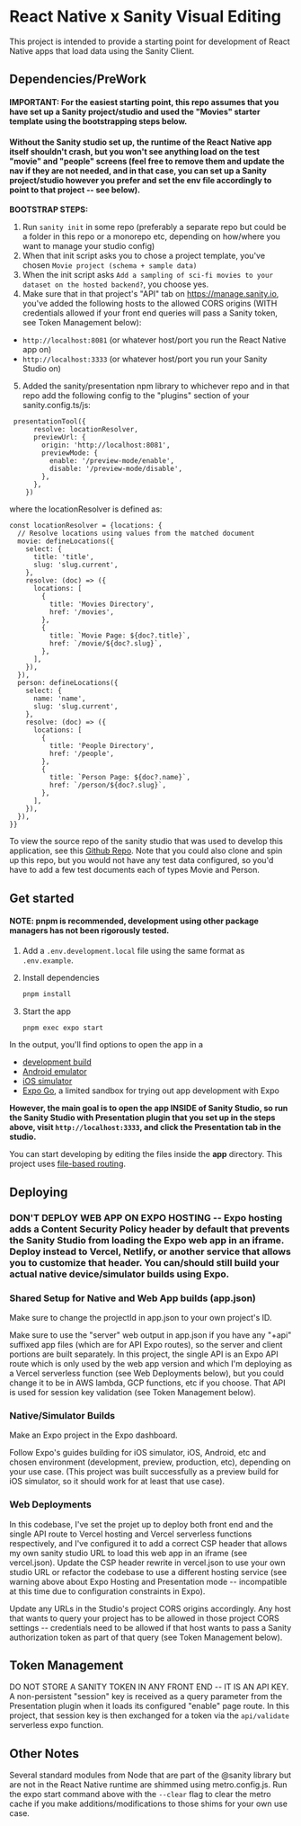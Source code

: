 # React Native x Sanity Visual Editing

This project is intended to provide a starting point for development of React Native apps that load data using the Sanity Client. 


## Dependencies/PreWork

#### IMPORTANT: For the easiest starting point, this repo assumes that you have set up a Sanity project/studio and used the "Movies" starter template using the bootstrapping steps below.

#### Without the Sanity studio set up, the runtime of the React Native app itself shouldn't crash, but you won't see anything load on the test "movie" and "people" screens (feel free to remove them and update the nav if they are not needed, and in that case, you can set up a Sanity project/studio however you prefer and set the env file accordingly to point to that project -- see below).

**BOOTSTRAP STEPS:**
1. Run `sanity init` in some repo (preferably a separate repo but could be a folder in this repo or a monorepo etc, depending on how/where you want to manage your studio config)
2. When that init script asks you to chose a project template, you've chosen `Movie project (schema + sample data)`
3. When the init script asks `Add a sampling of sci-fi movies to your dataset on the hosted backend?`, you choose yes. 
4. Make sure that in that project's "API" tab on https://manage.sanity.io, you've added the following hosts to the allowed CORS origins (WITH credentials allowed if your front end queries will pass a Sanity token, see Token Management below):  
- `http://localhost:8081` (or whatever host/port you run the React Native app on) 
- `http://localhost:3333` (or whatever host/port you run your Sanity Studio on)
5. Added the sanity/presentation npm library to whichever repo and in that repo add the following config to the "plugins" section of your sanity.config.ts/js: 
```
 presentationTool({
      resolve: locationResolver,
      previewUrl: {
        origin: 'http://localhost:8081',
        previewMode: {
          enable: '/preview-mode/enable',
          disable: '/preview-mode/disable',
        },
      },
    })
```
where the locationResolver is defined as: 
```
const locationResolver = {locations: {
  // Resolve locations using values from the matched document
  movie: defineLocations({
    select: {
      title: 'title',
      slug: 'slug.current',
    },
    resolve: (doc) => ({
      locations: [
        {
          title: 'Movies Directory',
          href: '/movies',
        },
        {
          title: `Movie Page: ${doc?.title}`,
          href: `/movie/${doc?.slug}`,
        },
      ],
    }),
  }),
  person: defineLocations({
    select: {
      name: 'name',
      slug: 'slug.current',
    },
    resolve: (doc) => ({
      locations: [
        {
          title: 'People Directory',
          href: '/people',
        },
        {
          title: `Person Page: ${doc?.name}`,
          href: `/person/${doc?.slug}`,
        },
      ],
    }),
  }),
}}

```

To view the source repo of the sanity studio that was used to develop this application, see this [Github Repo](https://github.com/codebravotech/react-native-with-sanity-presentation-mode-studio). Note that you could also clone and spin up this repo, but you would not have any test data configured, so you'd have to add a few test documents each of types Movie and Person.


## Get started

#### NOTE: pnpm is recommended, development using other package managers has not been rigorously tested.

1. Add a `.env.development.local` file using the same format as `.env.example`.

2. Install dependencies

   ```bash
   pnpm install
   ```


3. Start the app

   ```bash
   pnpm exec expo start
   ```

In the output, you'll find options to open the app in a

- [development build](https://docs.expo.dev/develop/development-builds/introduction/)
- [Android emulator](https://docs.expo.dev/workflow/android-studio-emulator/)
- [iOS simulator](https://docs.expo.dev/workflow/ios-simulator/)
- [Expo Go](https://expo.dev/go), a limited sandbox for trying out app development with Expo

**However, the main goal is to open the app INSIDE of Sanity Studio, so run the Sanity Studio with Presentation plugin that you set up in the steps above, visit `http://localhost:3333`, and click the Presentation tab in the studio.**

You can start developing by editing the files inside the **app** directory. This project uses [file-based routing](https://docs.expo.dev/router/introduction).

## Deploying
### DON'T DEPLOY WEB APP ON EXPO HOSTING -- Expo hosting adds a Content Security Policy header by default that prevents the Sanity Studio from loading the Expo web app in an iframe. Deploy instead to Vercel, Netlify, or another service that allows you to customize that header. You can/should still build your actual native device/simulator builds using Expo. 

### Shared Setup for Native and Web App builds (app.json)
Make sure to change the projectId in app.json to your own project's ID.

Make sure to use the "server" web output in app.json if you have any "+api" suffixed app files (which are for API Expo routes), so the server and client portions are built separately. In this project, the single API is an Expo API route which is only used by the web app version and which I'm deploying as a Vercel serverless function (see Web Deployments below), but you could change it to be in AWS lambda, GCP functions, etc if you choose. That API is used for session key validation (see Token Management below).

### Native/Simulator Builds
Make an Expo project in the Expo dashboard. 

Follow Expo's guides building for iOS simulator, iOS, Android, etc and chosen environment (development, preview, production, etc), depending on your use case.  (This project was built successfully as a preview build for iOS simulator, so it should work for at least that use case). 

### Web Deployments
In this codebase, I've set the projet up to deploy both front end and the single API route to Vercel hosting and Vercel serverless functions respectively, and I've configured it to add a correct CSP header that allows my own sanity studio URL to load this web app in an iframe (see vercel.json). Update the CSP header rewrite in vercel.json to use your own studio URL or refactor the codebase to use a different hosting service (see warning above about Expo Hosting and Presentation mode -- incompatible at this time due to configuration constraints in Expo).

Update any URLs in the Studio's project CORS origins accordingly. Any host that wants to query your project has to be allowed in those project CORS settings -- credentials need to be allowed if that host wants to pass a Sanity authorization token as part of that query (see Token Management below).

## Token Management
DO NOT STORE A SANITY TOKEN IN ANY FRONT END -- IT IS AN API KEY. A non-persistent "session" key is received as a query parameter from the Presentation plugin when it loads its configured "enable" page route. In this project, that session key is then exchanged for a token via the `api/validate` serverless expo function.

## Other Notes
Several standard modules from Node that are part of the @sanity library but are not in the React Native runtime are shimmed using metro.config.js. Run the expo start command above with the `--clear` flag to clear the metro cache if you make additions/modifications to those shims for your own use case.